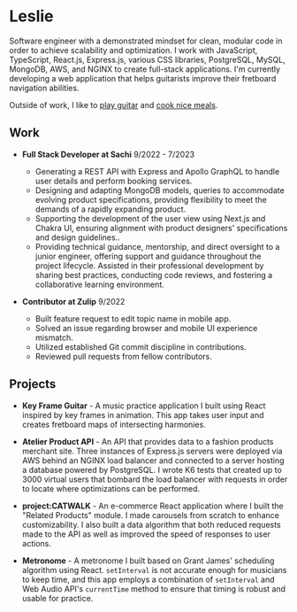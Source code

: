 # Leslie

Software engineer with a demonstrated mindset for clean, modular code in order to achieve scalability and optimization. I work with JavaScript, TypeScript, React.js, Express.js, various CSS libraries, PostgreSQL, MySQL, MongoDB, AWS, and NGINX to create full-stack applications. I'm currently developing a web application that helps guitarists improve their fretboard navigation abilities.

Outside of work, I like to [play guitar](https://www.instagram.com/p/CToWJs7FI9M/?utm_source=ig_web_copy_link) and [cook nice meals](https://www.instagram.com/p/CS5p-90rk6n/?utm_source=ig_web_copy_link).

## Work
- **Full Stack Developer at Sachi** 9/2022 - 7/2023
    -   Generating a REST API with Express and Apollo GraphQL to handle user details and perform booking services.
    -   Designing and adapting MongoDB models, queries to accommodate evolving product specifications, providing
flexibility to meet the demands of a rapidly expanding product.
    -  Supporting the development of the user view using Next.js and Chakra UI, ensuring alignment with product
designers' specifications and design guidelines..
    -  Providing technical guidance, mentorship, and direct oversight to a junior engineer, offering support and
guidance throughout the project lifecycle. Assisted in their professional development by sharing best practices,
conducting code reviews, and fostering a collaborative learning environment.

- **Contributor at Zulip** 9/2022
    -  Built feature request to edit topic name in mobile app.
    -  Solved an issue regarding browser and mobile UI experience mismatch.
    -  Utilized established Git commit discipline in contributions.
    -  Reviewed pull requests from fellow contributors.

## Projects

- **Key Frame Guitar** - A music practice application I built using React inspired by key frames in animation. This app takes user input and creates fretboard maps of intersecting harmonies.

- **Atelier Product API** - An API that provides data to a fashion products merchant site. Three instances of Express.js servers were deployed via AWS behind an NGINX load balancer and connected to a server hosting a database powered by PostgreSQL. I wrote K6 tests that created up to 3000 virtual users that bombard the load balancer with requests in order to locate where optimizations can be performed.

- **project:CATWALK** - An e-commerce React application where I built the "Related Products" module. I made carousels from scratch to enhance customizability. I also built a data algorithm that both reduced requests made to the API as well as improved the speed of responses to user actions.

- **Metronome** - A metronome I built based on Grant James' scheduling algorithm using React. `setInterval` is not accurate enough for musicians to keep time, and this app employs a combination of `setInterval` and Web Audio API's `currentTime` method to ensure that timing is robust and usable for practice.
